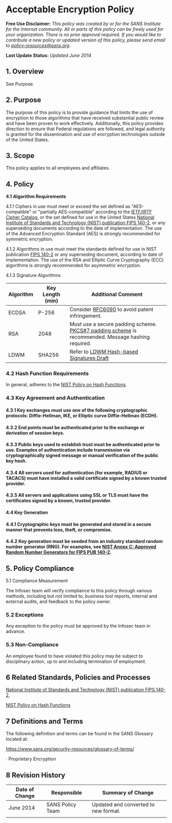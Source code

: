 #  Acceptable Encryption Policy

**Free Use Disclaimer:** *This policy was created by or for the SANS Institute for the Internet community. All or parts of this policy can be freely used for your organization. There is no prior approval required. If you would like to contribute a new policy or updated version of this policy, please send email to policy-resources@sans.org.*

**Last Update Status:** *Updated June 2014*

## 1. Overview

See Purpose.

## 2. Purpose

The purpose of this policy is to provide guidance that limits the use of encryption to those algorithms that have received substantial public review and have been proven to work effectively. Additionally, this policy provides direction to ensure that Federal regulations are followed, and legal authority is granted for the dissemination and use of encryption technologies outside of the United States.

## 3.   Scope

This policy applies to all <Company Name> employees and affiliates.

## 4.   Policy

**4.1**  **Algorithm Requirements**

4.1.1      Ciphers in use must meet or exceed the set defined as "AES-compatible" or "partially AES-compatible" according to the [IETF/IRTF Cipher Catalog](http://tools.ietf.org/html/draft-irtf-cfrg-cipher-catalog-01#section-3.1), or the set defined for use in the United States [National Institute of Standards and Technology (NIST) publication FIPS 140-2](http://csrc.nist.gov/groups/STM/cmvp/documents/140-1/1401val2010.htm), or any superseding documents according to the date of implementation. The use of the Advanced Encryption Standard (AES) is strongly recommended for symmetric encryption.

4.1.2      Algorithms in use must meet the standards defined for use in NIST publication [FIPS 140-2](http://csrc.nist.gov/groups/STM/cmvp/documents/140-1/1401val2010.htm) or any superseding document, according to date of implementation. The use of the RSA and Elliptic Curve Cryptography (ECC) algorithms is strongly recommended for asymmetric encryption.

4.1.3      Signature Algorithms 

| **Algorithm** | **Key Length**   **(min)** | **Additional Comment**                                       |
| ------------- | -------------------------- | ------------------------------------------------------------ |
| ECDSA         | P-256                      | Consider [RFC6090](https://tools.ietf.org/html/rfc6090)   to avoid patent infringement. |
| RSA           | 2048                       | Must use a secure padding   scheme. [PKCS#7 padding scheme](http://tools.ietf.org/html/rfc3852#section-6.3)   is recommended. Message hashing required. |
| LDWM          | SHA256                     | Refer to [LDWM Hash-based   Signatures Draft](http://tools.ietf.org/html/draft-mcgrew-hash-sigs-00) |

### 4.2 Hash Function Requirements

In general, <Company Name> adheres to the [NIST Policy on Hash Functions](http://csrc.nist.gov/groups/ST/hash/policy.html). 

### 4.3  Key Agreement and Authentication

#### 4.3.1      Key exchanges must use one of the following cryptographic protocols: Diffie-Hellman, IKE, or Elliptic curve Diffie-Hellman (ECDH).

#### 4.3.2      End points must be authenticated prior to the exchange or derivation of session keys.

#### 4.3.3      Public keys used to establish trust must be authenticated prior to use.  Examples of authentication include transmission via cryptographically signed message or manual verification of the public key hash.

#### 4.3.4      All servers used for authentication (for example, RADIUS or TACACS) must have installed a valid certificate signed by a known trusted provider.

#### 4.3.5      All servers and applications using SSL or TLS must have the certificates signed by a known, trusted provider. 

#### 4.4  Key Generation

#### 4.4.1      Cryptographic keys must be generated and stored in a secure manner that prevents loss, theft, or compromise. 

#### 4.4.2      Key generation must be seeded from an industry standard random number generator (RNG). For examples, see [NIST Annex C: Approved Random Number Generators for FIPS PUB 140-2](http://csrc.nist.gov/publications/fips/fips140-2/fips1402annexc.pdf).  

## 5.   Policy Compliance

5.1  Compliance Measurement

The Infosec team will verify compliance to this policy through various methods, including but not limited to, business tool reports, internal and external audits, and feedback to the policy owner. 

### 5.2  Exceptions

Any exception to the policy must be approved by the Infosec team in advance. 

### 5.3  Non-Compliance

An employee found to have violated this policy may be subject to disciplinary action, up to and including termination of employment. 

## 6     Related Standards, Policies and Processes

[National Institute of Standards and Technology (NIST) publication FIPS 140-2](http://csrc.nist.gov/groups/STM/cmvp/documents/140-1/1401val2010.htm),

[NIST Policy on Hash Functions](http://csrc.nist.gov/groups/ST/hash/policy.html)

## 7     Definitions and Terms

The following definition and terms can be found in the SANS Glossary located at:

https://www.sans.org/security-resources/glossary-of-terms/

·      Proprietary Encryption

## 8     Revision History

| Date of Change | Responsible      | Summary of Change                      |
| -------------- | ---------------- | -------------------------------------- |
| June 2014      | SANS Policy Team | Updated and   converted to new format. |
|                |                  |                                        |
